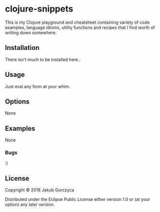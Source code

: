 # clojure-snippets

This is my Clojure playground and cheatsheet containing
variety of code examples, language idioms, utility functions and recipes
that I find worth of writing down somewhere.

## Installation

There isn't much to be installed here..

## Usage

Just eval any form at your whim.

## Options

None

## Examples

None

### Bugs

:)

## License

Copyright © 2018 Jakub Gorczyca

Distributed under the Eclipse Public License either version 1.0 or (at
your option) any later version.
